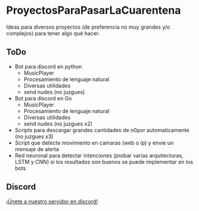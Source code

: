 # ProyectosParaPasarLaCuarentena

Ideas para diversos proyectos (de preferencia no muy grandes y/o complejos) para  tener algo qué hacer.

## ToDo

- Bot para discord en python
  - MusicPlayer
  - Procesamiento de lenguaje natural
  - Diversas utilidades
  - send nudes (no juzgues)
- Bot para discord en Go
  - MusicPlayer
  - Procesamiento de lenguaje natural
  - Diversas utilidades
  - send nudes (no juzgues x2)
- Scripts para descargar grandes cantidades de n0por automaticamente (no juzgues x3)
- Script que detecte movimiento en camaras (web o ip) y envie un mensaje de alerta
- Red neuronal para detectar intenciones (probar varias arquitecturas, LSTM y CNN) si los resultados son buenos se puede implementar en los bots
  
## Discord

[¡Únete a nuestro servidor en discord!](https://discord.gg/96aCQtv)

